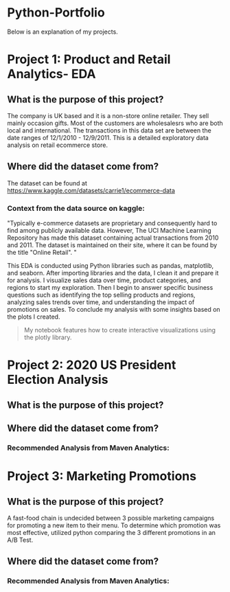 # Python-Portfolio
Below is an explanation of my projects.

# Project 1: Product and Retail Analytics- EDA

## What is the purpose of this project? 
The company is UK based and it is a non-store online retailer. They sell mainly occasion gifts. Most of the customers are wholesalesrs who are both local and international. The transactions in this data set are between the date ranges of 12/1/2010 - 12/9/2011. This is a detailed exploratory data analysis on retail ecommerce store.

## Where did the dataset come from?
The dataset can be found at https://www.kaggle.com/datasets/carrie1/ecommerce-data

### Context from the data source on kaggle:
"Typically e-commerce datasets are proprietary and consequently hard to find among publicly available data. However, The UCI Machine Learning Repository has made this dataset containing actual transactions from 2010 and 2011. The dataset is maintained on their site, where it can be found by the title "Online Retail". "

This EDA is conducted using Python libraries such as pandas, matplotlib, and seaborn. After importing libraries and the data, I clean it and prepare it for analysis. I visualize sales data over time, product categories, and regions to start my exploration. Then I begin to answer specific business questions such as identifying the top selling products and regions, analyzing sales trends over time, and understanding the impact of promotions on sales. To conclude my analysis with some insights based on the plots I created.
> My notebook features how to create interactive visualizations using the plotly library.


# Project 2: 2020 US President Election Analysis

## What is the purpose of this project? 


## Where did the dataset come from?


### Recommended Analysis from Maven Analytics:



# Project 3: Marketing Promotions

## What is the purpose of this project? 
A fast-food chain is undecided between 3 possible marketing campaigns for promoting a new item to their menu. To determine which promotion was most effective, utilized python comparing the 3 different promotions in an A/B Test.

## Where did the dataset come from?


### Recommended Analysis from Maven Analytics:
